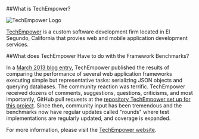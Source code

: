 ##What is TechEmpower?

![TechEmpower Logo](img/te-logo-blue-400.png)

[TechEmpower](https://www.techempower.com/) is a custom software development firm located in El Segundo, California that provies web and mobile application development services.

##What does TechEmpower Have to do with the Framework Benchmarks?

In a [March 2013 blog entry](https://www.techempower.com/blog/2013/03/28/frameworks-round-1/), TechEmpower published the results of comparing the performance of several web application frameworks executing simple but representative tasks: serializing JSON objects and querying databases. The community reaction was terrific. TechEmpower received dozens of comments, suggestions, questions, criticisms, and most importantly, GitHub pull requests at the [repository TechEmpower set up for this project](https://github.com/TechEmpower/FrameworkBenchmarks/). Since then, community input has been tremendous and the benchmarks now have regular updates called "rounds" where test implementations are regularly updated, and coverage is expanded.

For more information, please visit the [TechEmpower website](https://www.techempower.com/).
